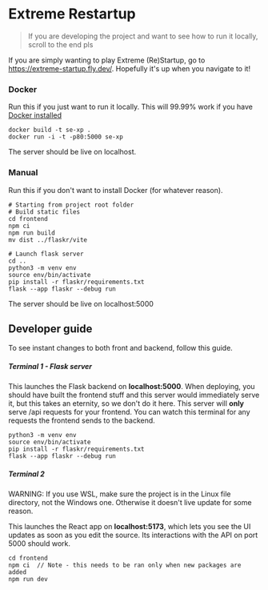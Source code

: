 # Extreme Restartup

>If you are developing the project and want to see how to run it locally, scroll to the end pls

If you are simply wanting to play Extreme (Re)Startup, go to https://extreme-startup.fly.dev/. Hopefully it's up when you navigate to it!

### Docker
Run this if you just want to run it locally. This will 99.99% work if you have [Docker installed](https://docs.docker.com/engine/install/)
```
docker build -t se-xp .
docker run -i -t -p80:5000 se-xp
```
The server should be live on localhost.
### Manual
Run this if you don't want to install Docker (for whatever reason).
```
# Starting from project root folder
# Build static files
cd frontend
npm ci
npm run build
mv dist ../flaskr/vite

# Launch flask server
cd ..
python3 -m venv env
source env/bin/activate
pip install -r flaskr/requirements.txt
flask --app flaskr --debug run
```
The server should be live on localhost:5000

## Developer guide
To see instant changes to both front and backend, follow this guide.
##### Terminal 1 - Flask server
This launches the Flask backend on **localhost:5000**. When deploying, you should have built the frontend stuff and this server would immediately serve it, but this takes an eternity, so we don't do it here. This server will **only** serve /api requests for your frontend. You can watch this terminal for any requests the frontend sends to the backend.
```
python3 -m venv env
source env/bin/activate
pip install -r flaskr/requirements.txt
flask --app flaskr --debug run
```
##### Terminal 2
WARNING: If you use WSL, make sure the project is in the Linux file directory, not the Windows one. Otherwise it doesn't live update for some reason.

This launches the React app on **localhost:5173**, which lets you see the UI updates as soon as you edit the source. Its interactions with the API on port 5000 should work.
```
cd frontend
npm ci  // Note - this needs to be ran only when new packages are added
npm run dev
```
